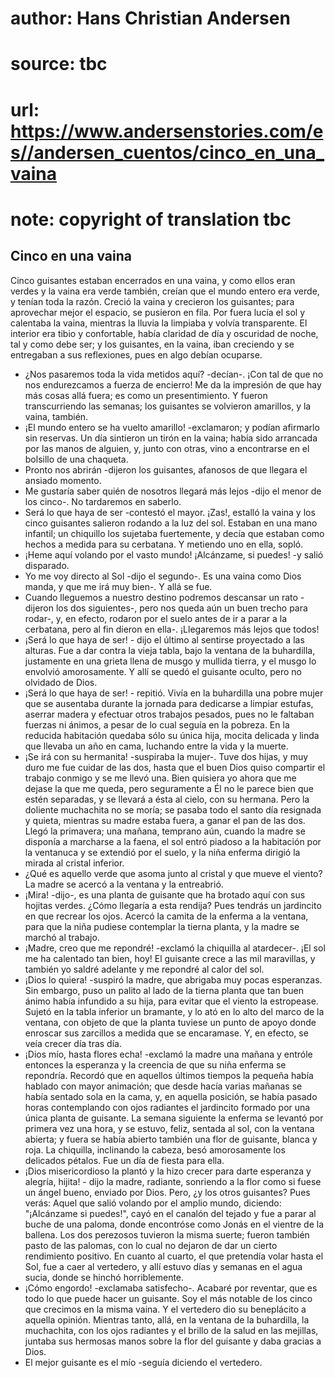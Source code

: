 # author: Hans Christian Andersen
# source: tbc
# url: https://www.andersenstories.com/es//andersen_cuentos/cinco_en_una_vaina
# note: copyright of translation tbc

## Cinco en una vaina 

Cinco guisantes estaban encerrados en una vaina, y como ellos eran
verdes y la vaina era verde también, creían que el mundo entero era
verde, y tenían toda la razón. Creció la vaina y crecieron los
guisantes; para aprovechar mejor el espacio, se pusieron en fila. Por
fuera lucía el sol y calentaba la vaina, mientras la lluvia la limpiaba
y volvía transparente. El interior era tibio y confortable, había
claridad de día y oscuridad de noche, tal y como debe ser; y los
guisantes, en la vaina, iban creciendo y se entregaban a sus
reflexiones, pues en algo debían ocuparse.
- ¿Nos pasaremos toda la vida metidos aquí? -decían-. ¡Con tal de que no
nos endurezcamos a fuerza de encierro! Me da la impresión de que hay más
cosas allá fuera; es como un presentimiento.
Y fueron transcurriendo las semanas; los guisantes se volvieron
amarillos, y la vaina, también.
- ¡El mundo entero se ha vuelto amarillo! -exclamaron; y podían
afirmarlo sin reservas.
Un día sintieron un tirón en la vaina; había sido arrancada por las
manos de alguien, y, junto con otras, vino a encontrarse en el bolsillo
de una chaqueta.
- Pronto nos abrirán -dijeron los guisantes, afanosos de que llegara el
ansiado momento.
- Me gustaría saber quién de nosotros llegará más lejos -dijo el menor
de los cinco-. No tardaremos en saberlo.
- Será lo que haya de ser -contestó el mayor.
¡Zas!, estalló la vaina y los cinco guisantes salieron rodando a la luz
del sol. Estaban en una mano infantil; un chiquillo los sujetaba
fuertemente, y decía que estaban como hechos a medida para su cerbatana.
Y metiendo uno en ella, sopló.
- ¡Heme aquí volando por el vasto mundo! ¡Alcánzame, si puedes! -y salió
disparado.
- Yo me voy directo al Sol -dijo el segundo-. Es una vaina como Dios
manda, y que me irá muy bien-. Y allá se fue.
- Cuando lleguemos a nuestro destino podremos descansar un rato -dijeron
los dos siguientes-, pero nos queda aún un buen trecho para rodar-, y,
en efecto, rodaron por el suelo antes de ir a parar a la cerbatana, pero
al fin dieron en ella-. ¡Llegaremos más lejos que todos!
- ¡Será lo que haya de ser! - dijo el último al sentirse proyectado a
las alturas. Fue a dar contra la vieja tabla, bajo la ventana de la
buhardilla, justamente en una grieta llena de musgo y mullida tierra, y
el musgo lo envolvió amorosamente. Y allí se quedó el guisante oculto,
pero no olvidado de Dios.
- ¡Será lo que haya de ser! - repitió.
Vivía en la buhardilla una pobre mujer que se ausentaba durante la
jornada para dedicarse a limpiar estufas, aserrar madera y efectuar
otros trabajos pesados, pues no le faltaban fuerzas ni ánimos, a pesar
de lo cual seguía en la pobreza. En la reducida habitación quedaba sólo
su única hija, mocita delicada y linda que llevaba un año en cama,
luchando entre la vida y la muerte.
- ¡Se irá con su hermanita! -suspiraba la mujer-. Tuve dos hijas, y muy
duro me fue cuidar de las dos, hasta que el buen Dios quiso compartir el
trabajo conmigo y se me llevó una. Bien quisiera yo ahora que me dejase
la que me queda, pero seguramente a Él no le parece bien que estén
separadas, y se llevará a ésta al cielo, con su hermana.
Pero la doliente muchachita no se moría; se pasaba todo el santo día
resignada y quieta, mientras su madre estaba fuera, a ganar el pan de
las dos.
Llegó la primavera; una mañana, temprano aún, cuando la madre se
disponía a marcharse a la faena, el sol entró piadoso a la habitación
por la ventanuca y se extendió por el suelo, y la niña enferma dirigió
la mirada al cristal inferior.
- ¿Qué es aquello verde que asoma junto al cristal y que mueve el
viento?
La madre se acercó a la ventana y la entreabrió.
- ¡Mira! -dijo-, es una planta de guisante que ha brotado aquí con sus
hojitas verdes. ¿Cómo llegaría a esta rendija? Pues tendrás un
jardincito en que recrear los ojos.
Acercó la camita de la enferma a la ventana, para que la niña pudiese
contemplar la tierna planta, y la madre se marchó al trabajo.
- ¡Madre, creo que me repondré! -exclamó la chiquilla al atardecer-. ¡El
sol me ha calentado tan bien, hoy! El guisante crece a las mil
maravillas, y también yo saldré adelante y me repondré al calor del
sol.
- ¡Dios lo quiera! -suspiró la madre, que abrigaba muy pocas esperanzas.
Sin embargo, puso un palito al lado de la tierna planta que tan buen
ánimo había infundido a su hija, para evitar que el viento la
estropease. Sujetó en la tabla inferior un bramante, y lo ató en lo alto
del marco de la ventana, con objeto de que la planta tuviese un punto de
apoyo donde enroscar sus zarcillos a medida que se encaramase. Y, en
efecto, se veía crecer día tras día.
- ¡Dios mío, hasta flores echa! -exclamó la madre una mañana­ y entróle
entonces la esperanza y la creencia de que su niña enferma se repondría.
Recordó que en aquellos últimos tiempos la pequeña había hablado con
mayor animación; que desde hacía varias mañanas se había sentado sola en
la cama, y, en aquella posición, se había pasado horas contemplando con
ojos radiantes el jardincito formado por una única planta de guisante.
La semana siguiente la enferma se levantó por primera vez una hora, y se
estuvo, feliz, sentada al sol, con la ventana abierta; y fuera se había
abierto también una flor de guisante, blanca y roja. La chiquilla,
inclinando la cabeza, besó amorosamente los delicados pétalos. Fue un
día de fiesta para ella.
- ¡Dios misericordioso la plantó y la hizo crecer para darte esperanza y
alegría, hijita! - dijo la madre, radiante, sonriendo a la flor como si
fuese un ángel bueno, enviado por Dios.
Pero, ¿y los otros guisantes? Pues verás: Aquel que salió volando por el
amplio mundo, diciendo: "¡Alcánzame si puedes!", cayó en el canalón
del tejado y fue a parar al buche de una paloma, donde encontróse como
Jonás en el vientre de la ballena. Los dos perezosos tuvieron la misma
suerte; fueron también pasto de las palomas, con lo cual no dejaron de
dar un cierto rendimiento positivo. En cuanto al cuarto, el que
pretendía volar hasta el Sol, fue a caer al vertedero, y allí estuvo
días y semanas en el agua sucia, donde se hinchó horriblemente.
- ¡Cómo engordo! -exclamaba satisfecho-. Acabaré por reventar, que es
todo lo que puede hacer un guisante. Soy el más notable de los cinco que
crecimos en la misma vaina.
Y el vertedero dio su beneplácito a aquella opinión.
Mientras tanto, allá, en la ventana de la buhardilla, la muchachita, con
los ojos radiantes y el brillo de la salud en las mejillas, juntaba sus
hermosas manos sobre la flor del guisante y daba gracias a Dios.
- El mejor guisante es el mío -seguía diciendo el vertedero.
